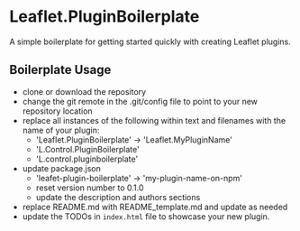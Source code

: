 # Leaflet.PluginBoilerplate

A simple boilerplate for getting started quickly with creating 
Leaflet plugins.


## Boilerplate Usage

* clone or download the repository
* change the git remote in the .git/config file to point to your new repository location
* replace all instances of the following within text and filenames with the name of your plugin:
  * 'Leaflet.PluginBoilerplate' -> 'Leaflet.MyPluginName'
  * 'L.Control.PluginBoilerplate'
  * 'L.control.pluginboilerplate'
* update package.json
  * 'leafet-plugin-boilerplate' -> 'my-plugin-name-on-npm'
  * reset version number to 0.1.0
  * update the description and authors sections
* replace README.md with README_template.md and update as needed
* update the TODOs in `index.html` file to showcase your new plugin.
